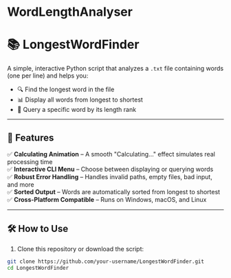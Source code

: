 # WordLengthAnalyser

# 📚 LongestWordFinder

A simple, interactive Python script that analyzes a `.txt` file containing words (one per line) and helps you:

- 🔍 Find the longest word in the file
- 📊 Display all words from longest to shortest
- 🧭 Query a specific word by its length rank

---

## 🚀 Features

✅ **Calculating Animation** – A smooth "Calculating..." effect simulates real processing time  
✅ **Interactive CLI Menu** – Choose between displaying or querying words  
✅ **Robust Error Handling** – Handles invalid paths, empty files, bad input, and more  
✅ **Sorted Output** – Words are automatically sorted from longest to shortest  
✅ **Cross-Platform Compatible** – Runs on Windows, macOS, and Linux

---

## 🛠️ How to Use

1. Clone this repository or download the script:

```bash
git clone https://github.com/your-username/LongestWordFinder.git
cd LongestWordFinder
